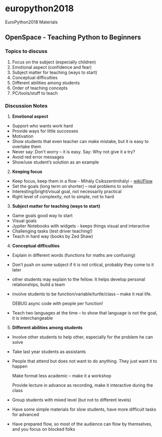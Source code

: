 # europython2018
EuroPython2018 Materials

## OpenSpace - Teaching Python to Beginners

### Topics to discuss
1.	Focus on the subject (especially children)
2.	Emotional aspect (confidence and fear)
3.	Subject matter for teaching (ways to start)
4.	Conceptual difficulties
5.	Different abilities among students
6.	Order of teaching concepts
7.	PC/tools/stuff to teach
### Discussion Notes
1.	__Emotional aspect__
 *	Support who wants work hard
 *	Provide ways for little successes
 *	Motivation
 *	Show students that even teacher can make mistake, but it is easy to overtake them
 *	Never say: Don’t worry – it is easy. Say: Why not give it a try?
 *	Avoid red error messages
 *	Show/use student’s solution as an example

2.	__Keeping focus__
 * Keep focus, keep them in a flow - Mihály Csíkszentmihályi - [wiki/Flow](https://en.wikipedia.org/wiki/Flow_(psychology))
 * Set the goals (long term on shorter) – real problems to solve
 * Interesting/bright/visual goal, not necessarily practical 
 * Right level of complexity, not to simple, not to hard

3. __Subject matter for teaching (ways to start)__
 * Game goals good way to start
 * Visual goals
 * Jypiter Notebooks with widgets - keeps things visual and interactive
 * Challenging tasks (test driver teaching!)
 * Teach <subject> in hard way (books by Zed Shaw)

4. __Conceptual difficulties__
 * Explain in different words (functions for maths are confusing)
 * Don’t push on some subject if it is not critical, probably they come to it later
 * other students may explain to the fellow. It helps develop personal relationships, build a team
 * involve students to be function/variable/turtle/class – make it real life.

   DEBUG async code with people per function!
 * Teach two languages at the time – to show that language is not the goal, it is interchangeable

5. __Different abilities among students__
 * Involve other students to help other, especially for the problem he can solve
 * Take last year students as assistants
 * People that attend but does not want to do anything. They just want it to happen

   Make format less academic – make it a workshop
   
   Provide lecture in advance as recording, make it interactive during the class
   
 * Group students with mixed level (but not to different levels)
 * Have some simple materials for slow students, have more difficult tasks for advanced
 * Have prepared flow, so most of the audience can flow by themselves, and you focus on blocked folks
